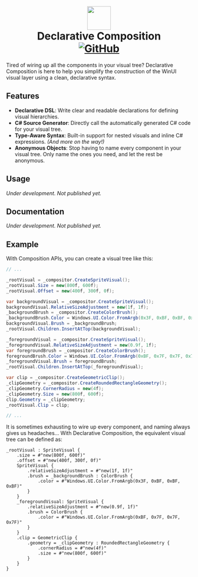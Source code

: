 <h1 align='center'>
  <image src='assets/vsce-icon.png' width='64' />
  <br/>
  Declarative Composition
  <br/>
  <a href="https://github.com/brandonw3612/DeclarativeComposition/blob/main/LICENSE">
    <img alt="GitHub" src="https://img.shields.io/github/license/brandonw3612/DeclarativeComposition?label=License">
  </a>
</h1>

Tired of wiring up all the components in your visual tree? Declarative Composition is here to help you simplify the construction of the WinUI visual layer using a clean, declarative syntax.

## Features

* **Declarative DSL**: Write clear and readable declarations for defining visual hierarchies.
* **C# Source Generator**: Directly call the automatically generated C# code for your visual tree.
* **Type-Aware Syntax**: Built-in support for nested visuals and inline C# expressions. *(And more on the way!)*
* **Anonymous Objects**: Stop having to name every component in your visual tree. Only name the ones you need, and let the rest be anonymous.

## Usage

*Under development. Not published yet.*

## Documentation

*Under development. Not published yet.*

## Example

With Composition APIs, you can create a visual tree like this:

```csharp
// ...

_rootVisual = _compositor.CreateSpriteVisual();
_rootVisual.Size = new(800f, 600f);
_rootVisual.Offset = new(400f, 300f, 0f);

var backgroundVisual = _compositor.CreateSpriteVisual();
backgroundVisual.RelativeSizeAdjustment = new(1f, 1f);
_backgroundBrush = _compositor.CreateColorBrush();
_backgroundBrush.Color = Windows.UI.Color.FromArgb(0x3F, 0xBF, 0xBF, 0xBF);
backgroundVisual.Brush = _backgroundBrush;
_rootVisual.Children.InsertAtTop(backgroundVisual);

_foregroundVisual = _compositor.CreateSpriteVisual();
_foregroundVisual.RelativeSizeAdjustment = new(0.9f, 1f);
var foregroundBrush = _compositor.CreateColorBrush();
foregroundBrush.Color = Windows.UI.Color.FromArgb(0xBF, 0x7F, 0x7F, 0x7F);
_foregroundVisual.Brush = foregroundBrush;
_rootVisual.Children.InsertAtTop(_foregroundVisual);

var clip = _compositor.CreateGeometricClip();
_clipGeometry = _compositor.CreateRoundedRectangleGeometry();
_clipGeometry.CornerRadius = new(4f);
_clipGeometry.Size = new(800f, 600f);
clip.Geometry = _clipGeometry;
_rootVisual.Clip = clip;

// ...
```

It is sometimes exhausting to wire up every component, and naming always gives us headaches... With Declarative Composition, the equivalent visual tree can be defined as:

```
_rootVisual : SpriteVisual {
    .size = #"new(800f, 600f)"
    .offset = #"new(400f, 300f, 0f)"
    SpriteVisual {
        .relativeSizeAdjustment = #"new(1f, 1f)"
        .brush = _backgroundBrush : ColorBrush {
            .color = #"Windows.UI.Color.FromArgb(0x3F, 0xBF, 0xBF, 0xBF)"
        }
    }
    _foregroundVisual: SpriteVisual {
        .relativeSizeAdjustment = #"new(0.9f, 1f)"
        .brush = ColorBrush {
            .color = #"Windows.UI.Color.FromArgb(0xBF, 0x7F, 0x7F, 0x7F)"
        }
    }   
    .clip = GeometricClip {
        .geometry = _clipGeometry : RoundedRectangleGeometry {
            .cornerRadius = #"new(4f)"
            .size = #"new(800f, 600f)"
        }
    }
}
```